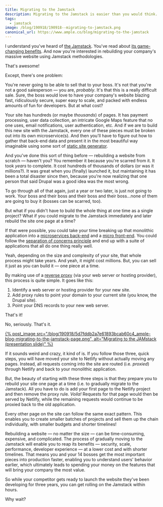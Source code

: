 ```yaml
---
title: Migrating to the Jamstack
description: Migrating to the Jamstack is easier than you would think. Ample's Sean C. Davis outlines how to do it one page at a time.
tags:
  - jamstack
image: /blog/190918/190918--migrating-to-jamstack.png
canonical_url: https://www.ample.co/blog/migrating-to-the-jamstack
---
```


I understand you've heard of [the Jamstack](/blog/wtf-is-jamstack/). You've read about [its game-changing benefits](https://www.ample.co/blog/top-4-reasons-we-use-jamstack). And now you're interested in rebuilding your company's massive website using Jamstack methodologies.

That's awesome!

Except, there's one problem:

You're never going to be able to sell that to your boss. It's not that you're not a good salesperson — you are, _probably_. It's that this is a really difficult sale. Sure, the boss would love to have your company's website blazing fast, ridiculously secure, super easy to scale, and packed with endless amounts of fun for developers. But at what cost?

Your site has hundreds (or maybe _thousands_) of pages. It has payment processing, user data collection, an intricate Google Maps feature that no one uses, email notifications, user authentication, etc. And if we are to build this new site with the Jamstack, every one of these pieces must be broken out into its own microservice(s). And then you'll have to figure out how to gather that back-end data and present it in the most beautiful way imaginable using some sort of [static site generator](https://www.staticgen.com/).

And you've done this sort of thing before — rebuilding a website from scratch — haven't you? You remember it because you're scarred from it. It took _years_ to complete. It cost hundreds of thousands of dollars (or was it millions?). It was great when you (finally) launched it, but maintaining it has been a total disaster since then, because you're now realizing that one person that said Drupal was a good idea was the most wrong.

To go through all of that again, just a year or two later, is just not going to work. Your boss and their boss and their boss and their boss...none of them are going to buy it (bosses can be scarred, too).

But what if you didn't have to build the whole thing at one time as a single project? What if you could migrate to the Jamstack immediately and later rebuild the site one page at a time?

If that were possible, you could take your time breaking up that monolithic application into a [microservices back-end](https://en.wikipedia.org/wiki/Microservices) and a [micro front-end](https://micro-frontends.org/). You could follow the [separation of concerns principle](https://en.wikipedia.org/wiki/Separation_of_concerns) and end up with a suite of applications that all do one thing really well.

Yeah, depending on the size and complexity of your site, that whole process might take years. And yeah, it might cost millions. But, you can sell it just as you can build it — one piece at a time.

By making use of a [reverse proxy](https://en.wikipedia.org/wiki/Reverse_proxy) (via your web server or hosting provider), this process is quite simple. It goes like this:

1.  Identify a web server or hosting provider for your new site.
2.  Add proxy rules to point your domain to your current site (you know, the Drupal site).
3.  Point your DNS records to your new web server.

That's it!

No, seriously. That's it.

<a href="https://uploads-ssl.webflow.com/5a2e8a9f7cc425000195064c/5d7fdd7bec93d26a81de3df7_ample-blog-migrating-to-the-jamstack-page.pdf">
  {% post_image
      src="/blog/190918/5d7fddb2a7e61893bcab60c4_ample-blog-migrating-to-the-jamstack-page.png",
      alt="Migrating to the JAMstack (presentation slide)" %}
</a>

If it sounds weird and crazy, it kind of is. If you follow those three, quick steps, you will have moved your site to Netlify without actually moving any pages. Instead, all requests coming into the site are routed (i.e. _proxied_) through Netlify and back to your monolithic application.

But, the beauty of starting with these three steps is that they prepare you to rebuild your site one page at a time (i.e. to gradually migrate to the Jamstack). All you have to do is add your first page to the Netlify project and then remove the proxy rule. _Voila!_ Requests for that page would then be served by Netlify, while the remaining requests would continue to be proxied back to the old application.

Every other page on the site can follow the same exact pattern. This enables you to create smaller batches of projects and sell them up the chain individually, with smaller budgets and shorter timelines!

Rebuilding a website — no matter the size — can be time-consuming, expensive, and complicated. The process of gradually moving to the Jamstack will enable you to reap its benefits — security, scale, performance, developer experience — at a lower cost and with shorter timelines. That means you and your 14 bosses get the most important pieces into production faster, enabling you to understand users' behavior earlier, which ultimately leads to spending your money on the features that will bring your company the most value.

So while your competitor gets ready to launch the website they've been developing for three years, you can get rolling on the Jamstack within hours.

Why wait?
